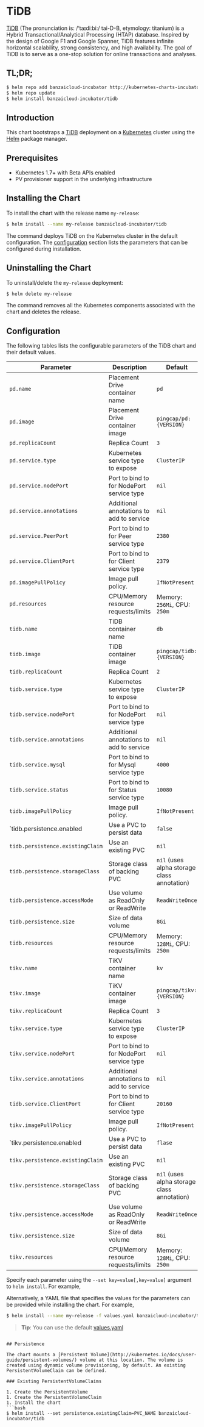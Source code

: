 # TiDB

[TiDB](https://www.pingcap.com/docs/) (The pronunciation is: /‘taɪdiːbi:/ tai-D-B, etymology: titanium) is a Hybrid Transactional/Analytical Processing (HTAP) database. Inspired by the design of Google F1 and Google Spanner, TiDB features infinite horizontal scalability, strong consistency, and high availability. The goal of TiDB is to serve as a one-stop solution for online transactions and analyses.


## TL;DR;

```bash
$ helm repo add banzaicloud-incubator http://kubernetes-charts-incubator.banzaicloud.com
$ helm repo update
$ helm install banzaicloud-incubator/tidb
```

## Introduction

This chart bootstraps a [TiDB](https://github.com/banzaicloud/banzai-charts) deployment on a [Kubernetes](http://kubernetes.io) cluster using the [Helm](https://helm.sh) package manager.

## Prerequisites

- Kubernetes 1.7+ with Beta APIs enabled
- PV provisioner support in the underlying infrastructure

## Installing the Chart

To install the chart with the release name `my-release`:

```bash
$ helm install --name my-release banzaicloud-incubator/tidb
```

The command deploys TiDB on the Kubernetes cluster in the default configuration. The [configuration](#configuration) section lists the parameters that can be configured during installation.

## Uninstalling the Chart

To uninstall/delete the `my-release` deployment:

```bash
$ helm delete my-release
```

The command removes all the Kubernetes components associated with the chart and deletes the release.

## Configuration

The following tables lists the configurable parameters of the TiDB chart and their default values.

|               Parameter          |                Description                 |                   Default                   |
| -------------------------------- | ------------------------------------------ | ------------------------------------------- |
| `pd.name`                        | Placement Drive container name             | `pd`                                        |
| `pd.image`                       | Placement Drive container image            | `pingcap/pd:{VERSION}`                      |
| `pd.replicaCount`                | Replica Count                              | `3`                                         |
| `pd.service.type`                | Kubernetes service type to expose          | `ClusterIP`                                 |
| `pd.service.nodePort`            | Port to bind to for NodePort service type  | `nil`                                       |
| `pd.service.annotations`         | Additional annotations to add to service   | `nil`                                       |
| `pd.service.PeerPort`            | Port to bind to for Peer service type      | `2380`                                      |
| `pd.service.ClientPort`          | Port to bind to for Client service type    | `2379`                                      |
| `pd.imagePullPolicy`             | Image pull policy.                         | `IfNotPresent`                              |
| `pd.resources`                   | CPU/Memory resource requests/limits        | Memory: `256Mi`, CPU: `250m`                |
| `tidb.name`                      | TiDB container name                        | `db`                                        |
| `tidb.image`                     | TiDB container image                       | `pingcap/tidb:{VERSION}`                    |
| `tidb.replicaCount`              | Replica Count                              | `2`                                         |
| `tidb.service.type`              | Kubernetes service type to expose          | `ClusterIP`                                 |
| `tidb.service.nodePort`          | Port to bind to for NodePort service type  | `nil`                                       |
| `tidb.service.annotations`       | Additional annotations to add to service   | `nil`                                       |
| `tidb.service.mysql`             | Port to bind to for Mysql service type     | `4000`                                      |
| `tidb.service.status`            | Port to bind to for Status service type    | `10080`                                     |
| `tidb.imagePullPolicy`           | Image pull policy.                         | `IfNotPresent`                              |
| `tidb.persistence.enabled        | Use a PVC to persist data                  | `false`                                     |
| `tidb.persistence.existingClaim` | Use an existing PVC                        | `nil`                                       |
| `tidb.persistence.storageClass`  | Storage class of backing PVC               | `nil` (uses alpha storage class annotation) |
| `tidb.persistence.accessMode`    | Use volume as ReadOnly or ReadWrite        | `ReadWriteOnce`                             |
| `tidb.persistence.size`          | Size of data volume                        | `8Gi`                                       |
| `tidb.resources`                 | CPU/Memory resource requests/limits        | Memory: `128Mi`, CPU: `250m`                |
| `tikv.name`                      | TiKV container name                        | `kv`                                        |
| `tikv.image`                     | TiKV container image                       | `pingcap/tikv:{VERSION}`                    |
| `tikv.replicaCount`              | Replica Count                              | `3`                                         |
| `tikv.service.type`              | Kubernetes service type to expose          | `ClusterIP`                                 |
| `tikv.service.nodePort`          | Port to bind to for NodePort service type  | `nil`                                       |
| `tikv.service.annotations`       | Additional annotations to add to service   | `nil`                                       |
| `tidb.service.ClientPort`        | Port to bind to for Client service type    | `20160`                                     |
| `tikv.imagePullPolicy`           | Image pull policy.                         | `IfNotPresent`                              |
| `tikv.persistence.enabled        | Use a PVC to persist data                  | `flase`                                     |
| `tikv.persistence.existingClaim` | Use an existing PVC                        | `nil`                                       |
| `tikv.persistence.storageClass`  | Storage class of backing PVC               | `nil` (uses alpha storage class annotation) |
| `tikv.persistence.accessMode`    | Use volume as ReadOnly or ReadWrite        | `ReadWriteOnce`                             |
| `tikv.persistence.size`          | Size of data volume                        | `8Gi`                                       |
| `tikv.resources`                 | CPU/Memory resource requests/limits        | Memory: `128Mi`, CPU: `250m`                |

Specify each parameter using the `--set key=value[,key=value]` argument to `helm install`. For example,

Alternatively, a YAML file that specifies the values for the parameters can be provided while installing the chart. For example,

```bash
$ helm install --name my-release -f values.yaml banzaicloud-incubator/tidb
```

> **Tip**: You can use the default [values.yaml](values.yaml)


```

## Persistence

The chart mounts a [Persistent Volume](http://kubernetes.io/docs/user-guide/persistent-volumes/) volume at this location. The volume is created using dynamic volume provisioning, by default. An existing PersistentVolumeClaim can be defined.

### Existing PersistentVolumeClaims

1. Create the PersistentVolume
1. Create the PersistentVolumeClaim
1. Install the chart
```bash
$ helm install --set persistence.existingClaim=PVC_NAME banzaicloud-incubator/tidb
```
